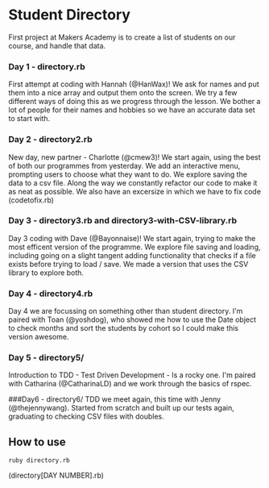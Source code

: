 Student Directory
=================

First project at Makers Academy is to create a list of students on our course, and handle that data.

### Day 1 - directory.rb
First attempt at coding with Hannah (@HanWax)! We ask for names and put them into a nice array and output them onto the screen. We try a few different ways of doing this as we progress through the lesson. We bother a lot of people for their names and hobbies so we have an accurate data set to start with.

### Day 2 - directory2.rb
New day, new partner - Charlotte (@cmew3)! We start again, using the best of both our programmes from yesterday. We add an interactive menu, prompting users to choose what they want to do. We explore saving the data to a csv file. Along the way we constantly refactor our code to make it as neat as possible. We also have an excersize in which we have to fix code (codetofix.rb)

### Day 3 - directory3.rb and directory3-with-CSV-library.rb
Day 3 coding with Dave (@Bayonnaise)! We start again, trying to make the most efficent version of the programme. We explore file saving and loading, including going on a slight tangent adding functionality that checks if a file exists before trying to load / save. We made a version that uses the CSV library to explore both.

### Day 4 - directory4.rb
Day 4 we are focussing on something other than student directory. I'm paired with Toan (@yoshdog), who showed me how to use the Date object to check months and sort the students by cohort so I could make this version awesome.

### Day 5 - directory5/
Introduction to TDD - Test Driven Development - Is a rocky one. I'm paired with Catharina (@CatharinaLD) and we work through the basics of rspec.

###Day6 - directory6/
TDD we meet again, this time with Jenny (@thejennywang). Started from scratch and built up our tests again, graduating to checking CSV files with doubles.


How to use
----------
```shell
ruby directory.rb
```
(directory[DAY NUMBER].rb)